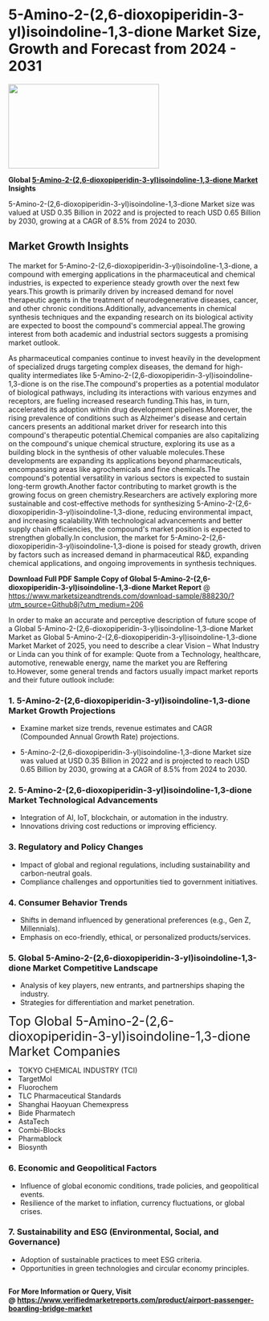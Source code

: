 <H1>5-Amino-2-(2,6-dioxopiperidin-3-yl)isoindoline-1,3-dione Market Size, Growth and Forecast from 2024 - 2031</H1><img class="aligncenter size-medium wp-image-584254" src="https://thirdeyenews.in/wp-content/uploads/2024/09/Global-Market-Research-300x168.jpeg" alt="" width="300" height="168" /><p><strong>Global&nbsp;<a href="https://www.marketsizeandtrends.com/download-sample/888230/?utm_source=Github8j?utm_medium=206">5-Amino-2-(2,6-dioxopiperidin-3-yl)isoindoline-1,3-dione Market</a> Insights</strong></p><p>5-Amino-2-(2,6-dioxopiperidin-3-yl)isoindoline-1,3-dione Market size was valued at USD 0.35 Billion in 2022 and is projected to reach USD 0.65 Billion by 2030, growing at a CAGR of 8.5% from 2024 to 2030.</p><p><h2>Market Growth Insights</h2> <p>The market for 5-Amino-2-(2,6-dioxopiperidin-3-yl)isoindoline-1,3-dione, a compound with emerging applications in the pharmaceutical and chemical industries, is expected to experience steady growth over the next few years.This growth is primarily driven by increased demand for novel therapeutic agents in the treatment of neurodegenerative diseases, cancer, and other chronic conditions.Additionally, advancements in chemical synthesis techniques and the expanding research on its biological activity are expected to boost the compound's commercial appeal.The growing interest from both academic and industrial sectors suggests a promising market outlook.</p> <p>As pharmaceutical companies continue to invest heavily in the development of specialized drugs targeting complex diseases, the demand for high-quality intermediates like 5-Amino-2-(2,6-dioxopiperidin-3-yl)isoindoline-1,3-dione is on the rise.The compound's properties as a potential modulator of biological pathways, including its interactions with various enzymes and receptors, are fueling increased research funding.This has, in turn, accelerated its adoption within drug development pipelines.Moreover, the rising prevalence of conditions such as Alzheimer's disease and certain cancers presents an additional market driver for research into this compound's therapeutic potential.Chemical companies are also capitalizing on the compound's unique chemical structure, exploring its use as a building block in the synthesis of other valuable molecules.These developments are expanding its applications beyond pharmaceuticals, encompassing areas like agrochemicals and fine chemicals.The compound's potential versatility in various sectors is expected to sustain long-term growth.Another factor contributing to market growth is the growing focus on green chemistry.Researchers are actively exploring more sustainable and cost-effective methods for synthesizing 5-Amino-2-(2,6-dioxopiperidin-3-yl)isoindoline-1,3-dione, reducing environmental impact, and increasing scalability.With technological advancements and better supply chain efficiencies, the compound's market position is expected to strengthen globally.In conclusion, the market for 5-Amino-2-(2,6-dioxopiperidin-3-yl)isoindoline-1,3-dione is poised for steady growth, driven by factors such as increased demand in pharmaceutical R&D, expanding chemical applications, and ongoing improvements in synthesis techniques.</p> <p><span class=""><strong>Download Full PDF Sample Copy of Global 5-Amino-2-(2,6-dioxopiperidin-3-yl)isoindoline-1,3-dione Market Report</strong> @ <a href="https://www.marketsizeandtrends.com/download-sample/888230/?utm_source=Github8j?utm_medium=206" target="_blank">https://www.marketsizeandtrends.com/download-sample/888230/?utm_source=Github8j?utm_medium=206</a></span></p><p>In order to make an accurate and perceptive description of future scope of a Global&nbsp;5-Amino-2-(2,6-dioxopiperidin-3-yl)isoindoline-1,3-dione Market Market as Global&nbsp;5-Amino-2-(2,6-dioxopiperidin-3-yl)isoindoline-1,3-dione Market Market of 2025, you need to describe a clear Vision &ndash; What Industry or Linda can you think of for example: Quote from a Technology, healthcare, automotive, renewable energy, name the market you are Reffering to.However, some general trends and factors usually impact market reports and their future outlook include:</p><h3>1.&nbsp;<strong>5-Amino-2-(2,6-dioxopiperidin-3-yl)isoindoline-1,3-dione Market Growth Projections</strong></h3><ul><li>Examine market size trends, revenue estimates and CAGR (Compounded Annual Growth Rate) projections.</li><li><p>5-Amino-2-(2,6-dioxopiperidin-3-yl)isoindoline-1,3-dione Market size was valued at USD 0.35 Billion in 2022 and is projected to reach USD 0.65 Billion by 2030, growing at a CAGR of 8.5% from 2024 to 2030.</p></li></ul><h3>2.&nbsp;<strong>5-Amino-2-(2,6-dioxopiperidin-3-yl)isoindoline-1,3-dione Market Technological Advancements</strong></h3><ul><li>Integration of AI, IoT, blockchain, or automation in the industry.</li><li>Innovations driving cost reductions or improving efficiency.</li></ul><h3>3.&nbsp;<strong>Regulatory and Policy Changes</strong></h3><ul><li>Impact of global and regional regulations, including sustainability and carbon-neutral goals.</li><li>Compliance challenges and opportunities tied to government initiatives.</li></ul><h3>4.&nbsp;<strong>Consumer Behavior Trends</strong></h3><ul><li>Shifts in demand influenced by generational preferences (e.g., Gen Z, Millennials).</li><li>Emphasis on eco-friendly, ethical, or personalized products/services.</li></ul><h3>5.&nbsp;<strong>Global 5-Amino-2-(2,6-dioxopiperidin-3-yl)isoindoline-1,3-dione Market Competitive Landscape</strong></h3><ul><li>Analysis of key players, new entrants, and partnerships shaping the industry.</li><li>Strategies for differentiation and market penetration.</li></ul><p data-pm-slice="1 1 []"><span style="color: inherit; font-family: inherit; font-size: 25px;">Top Global 5-Amino-2-(2,6-dioxopiperidin-3-yl)isoindoline-1,3-dione Market Companies</span></p><div class="" data-test-id=""><p><li>TOKYO CHEMICAL INDUSTRY (TCI)</li><li> TargetMol</li><li> Fluorochem</li><li> TLC Pharmaceutical Standards</li><li> Shanghai Haoyuan Chemexpress</li><li> Bide Pharmatech</li><li> AstaTech</li><li> Combi-Blocks</li><li> Pharmablock</li><li> Biosynth</li></p></div><h3>6.&nbsp;<strong>Economic and Geopolitical Factors</strong></h3><ul><li>Influence of global economic conditions, trade policies, and geopolitical events.</li><li>Resilience of the market to inflation, currency fluctuations, or global crises.</li></ul><h3>7.&nbsp;<strong>Sustainability and ESG (Environmental, Social, and Governance)</strong></h3><ul><li>Adoption of sustainable practices to meet ESG criteria.</li><li>Opportunities in green technologies and circular economy principles.</li></ul><h2><strong style="font-size: 14px;">For More Information or Query, Visit @&nbsp;</strong><a style="background-color: #ffffff; font-size: 14px;" href="https://www.marketsizeandtrends.com/report/5-amino-2-26-dioxopiperidin-3-yl-isoindoline-13-dione-market/" target="_blank">https://www.verifiedmarketreports.com/product/airport-passenger-boarding-bridge-market</a></h2>
